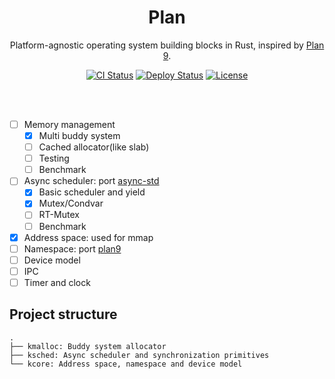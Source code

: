 
<h1 align="center">
Plan
<br/></h1>

<p align="center">
Platform-agnostic operating system building blocks in Rust, inspired by <a href="https://9p.io/plan9/">Plan 9</a>.
</p>

<div align="center">
    <a href="../../actions"><img src="../../workflows/CI/badge.svg" alt="CI Status" style="max-width:100%;"></a>
    <a href="../../actions"><img src="../../workflows/Deploy/badge.svg" alt="Deploy Status" style="max-width:100%;"></a>
    <a href="LICENSE"><img src="https://img.shields.io/badge/license-MIT-blue.svg" alt="License" style="max-width:100%;"></a>
</div>

<br/><br/>


- [ ] Memory management
  - [x] Multi buddy system
  - [ ] Cached allocator(like slab)
  - [ ] Testing
  - [ ] Benchmark
- [ ] Async scheduler: port [async-std](https://github.com/async-rs/async-std)
  - [x] Basic scheduler and yield
  - [x] Mutex/Condvar
  - [ ] RT-Mutex
  - [ ] Benchmark
- [x] Address space: used for mmap
- [ ] Namespace: port [plan9](https://github.com/0intro/plan9)
- [ ] Device model
- [ ] IPC
- [ ] Timer and clock

## Project structure

```
.
├── kmalloc: Buddy system allocator
├── ksched: Async scheduler and synchronization primitives
└── kcore: Address space, namespace and device model
```
